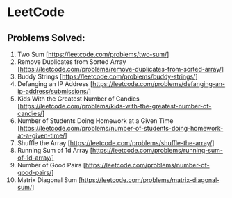 # LeetCode

## Problems Solved:

1. Two Sum [https://leetcode.com/problems/two-sum/]
26. Remove Duplicates from Sorted Array [https://leetcode.com/problems/remove-duplicates-from-sorted-array/]
859. Buddy Strings [https://leetcode.com/problems/buddy-strings/]
1108. Defanging an IP Address [https://leetcode.com/problems/defanging-an-ip-address/submissions/]
1431. Kids With the Greatest Number of Candies [https://leetcode.com/problems/kids-with-the-greatest-number-of-candies/]
1450. Number of Students Doing Homework at a Given Time [https://leetcode.com/problems/number-of-students-doing-homework-at-a-given-time/]
1470. Shuffle the Array [https://leetcode.com/problems/shuffle-the-array/]
1480. Running Sum of 1d Array [https://leetcode.com/problems/running-sum-of-1d-array/]
1512. Number of Good Pairs [https://leetcode.com/problems/number-of-good-pairs/]
1572. Matrix Diagonal Sum [https://leetcode.com/problems/matrix-diagonal-sum/]
